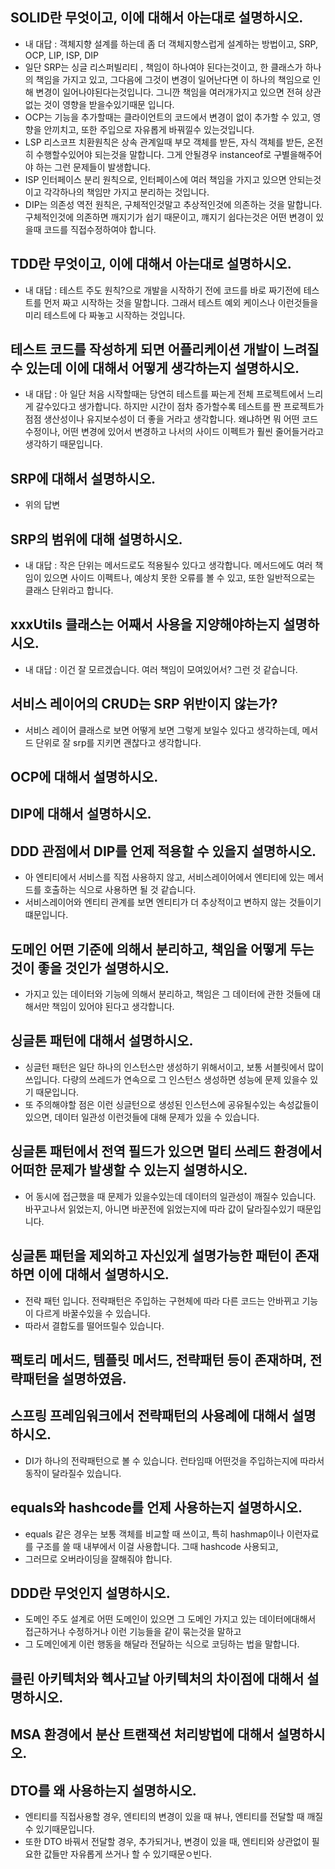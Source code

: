 ## SOLID란 무엇이고, 이에 대해서 아는대로 설명하시오.
* 내 대답 : 객체지향 설계를 하는데 좀 더 객체지향스럽게 설계하는 방법이고, SRP, OCP, LIP, ISP, DIP 
* 일단 SRP는 싱글 리스퍼빌리티 , 책임이 하나여야 된다는것이고, 한 클래스가 하나의 책임을 가지고 있고, 그다음에 그것이 변경이 일어난다면 이 하나의 책임으로 인해 변경이 일어나야된다는것입니다. 그니깐 책임을 여러개가지고 있으면 전혀 상관없는 것이 영향을 받을수있기때문 입니다.
* OCP는 기능을 추가할때는 클라이언트의 코드에서 변경이 없이 추가할 수 있고, 영향을 안끼치고, 또한 주입으로 자유롭게 바꿔낄수 있는것입니다.
* LSP 리스코프 치환원칙은 상속 관계일때 부모 객체를 받든, 자식 객체를 받든, 온전히 수행할수있어야 되는것을 말합니다. 그게 안될경우 instanceof로 구별을해주어야 하는 그런 문제들이 발생합니다.
* ISP 인터페이스 분리 원칙으로, 인터페이스에 여러 책임을 가지고 있으면 안되는것이고 각각하나의 책임만 가지고 분리하는 것입니다.
* DIP는 의존성 역전 원칙은, 구체적인것말고 추상적인것에 의존하는 것을 말합니다. 구체적인것에 의존하면 깨지기가 쉽기 때문이고, 꺠지기 쉽다는것은 어떤 변경이 있을때 코드를 직접수정하여야 합니다.

## TDD란 무엇이고, 이에 대해서 아는대로 설명하시오.
* 내 대답 : 테스트 주도 원칙?으로 개발을 시작하기 전에 코드를 바로 짜기전에 테스트를 먼저 짜고 시작하는 것을 말합니다. 그래서 테스트 예외 케이스나 이런것들을 미리 테스트에 다 짜놓고 시작하는 것입니다.

## 테스트 코드를 작성하게 되면 어플리케이션 개발이 느려질 수 있는데 이에 대해서 어떻게 생각하는지 설명하시오. 
* 내 대답 : 아 일단 처음 시작할때는 당연히 테스트를 짜는게 전체 프로젝트에서 느리게 갈수있다고 생가합니다. 하지만 시간이 점차 증가할수록 테스트를 짠 프로젝트가 점점 생산성이나 유지보수성이 더 좋을 거라고 생각합니다. 왜냐하면 뭐 어떤 코드 수정이나, 어떤 변경에 있어서 변경하고 나서의 사이드 이펙트가 훨씬 줄어들거라고 생각하기 때문입니다.

## SRP에 대해서 설명하시오.
* 위의 답변

## SRP의 범위에 대해 설명하시오.
* 내 대답 : 작은 단위는 메서드로도 적용될수 있다고 생각합니다. 메서드에도 여러 책임이 있으면 사이드 이펙트나, 예상치 못한 오류를 볼 수 있고, 또한 일반적으로는 클래스 단위라고 합니다.

## xxxUtils 클래스는 어째서 사용을 지양해야하는지 설명하시오.
* 내 대답 : 이건 잘 모르겠습니다. 여러 책임이 모여있어서? 그런 것 같습니다.

## 서비스 레이어의 CRUD는 SRP 위반이지 않는가? 
* 서비스 레이어 클래스로 보면 어떻게 보면 그렇게 보일수 있다고 생각하는데, 메서드 단위로 잘 srp를 지키면 괜찮다고 생각합니다. 

## OCP에 대해서 설명하시오.


## DIP에 대해서 설명하시오.


## DDD 관점에서 DIP를 언제 적용할 수 있을지 설명하시오. 
* 아 엔티티에서 서비스를 직접 사용하지 않고, 서비스레이어에서 엔티티에 있는 메서드를 호출하는 식으로 사용하면 될 것 같습니다.
* 서비스레이어와 엔티티 관계를 보면 엔티티가 더 추상적이고 변하지 않는 것들이기 떄문입니다.

## 도메인 어떤 기준에 의해서 분리하고, 책임을 어떻게 두는 것이 좋을 것인가 설명하시오.
* 가지고 있는 데이터와 기능에 의해서 분리하고, 책임은 그 데이터에 관한 것들에 대해서만 책임이 있어야 된다고 생각합니다.

## 싱글톤 패턴에 대해서 설명하시오.
* 싱글턴 패턴은 일단 하나의 인스턴스만 생성하기 위해서이고, 보통 서블릿에서 많이 쓰입니다. 다량의 쓰레드가 연속으로 그 인스턴스 생성하면 성능에 문제 있을수 있기 때문입니다.
* 또 주의해야할 점은 이런 싱글턴으로 생성된 인스턴스에 공유될수있는 속성값들이 있으면, 데이터 일관성 이런것들에 대해 문제가 있을 수 있습니다.

## 싱글톤 패턴에서 전역 필드가 있으면 멀티 쓰레드 환경에서 어떠한 문제가 발생할 수 있는지 설명하시오.
* 어 동시에 접근했을 때 문제가 있을수있는데 데이터의 일관성이 깨질수 있습니다. 바꾸고나서 읽었는지, 아니면 바꾼전에 읽었는지에 따라 값이 달라질수있기 때문입니다.

## 싱글톤 패턴을 제외하고 자신있게 설명가능한 패턴이 존재하면 이에 대해서 설명하시오.
* 전략 패턴 입니다. 전략패턴은 주입하는 구현체에 따라 다른 코드는 안바뀌고 기능이 다르게 바꿀수있을 수 있습니다.
* 따라서 결합도를 떨어뜨릴수 있습니다.

## 팩토리 메서드, 템플릿 메서드, 전략패턴 등이 존재하며, 전략패턴을 설명하였음.


## 스프링 프레임워크에서 전략패턴의 사용례에 대해서 설명하시오.
* DI가 하나의 전략패턴으로 볼 수 있습니다. 런타임때 어떤것을 주입하는지에 따라서 동작이 달라질수 있습니다.

## equals와 hashcode를 언제 사용하는지 설명하시오. 
* equals 같은 경우는 보통 객체를 비교할 때 쓰이고, 특히 hashmap이나 이런자료를 구조를 쓸 때 내부에서 이걸 사용합니다. 그때 hashcode 사용되고,
* 그러므로 오버라이딩을 잘해줘야 합니다.

## DDD란 무엇인지 설명하시오. 
* 도메인 주도 설계로 어떤 도메인이 있으면 그 도메인 가지고 있는 데이터에대해서 접근하거나 수정하거나 이런 기능들을 같이 묶는것을 말하고
* 그 도메인에게 이런 행동을 해달라 전달하는 식으로 코딩하는 법을 말합니다.

## 클린 아키텍처와 헥사고날 아키텍처의 차이점에 대해서 설명하시오.


## MSA 환경에서 분산 트랜잭션 처리방법에 대해서 설명하시오. 


## DTO를 왜 사용하는지 설명하시오. 
* 엔티티를 직접사용할 경우, 엔티티의 변경이 있을 때 뷰나, 엔티티를 전달할 때 깨질수 있기때문입니다.
* 또한 DTO 바꿔서 전달할 경우, 추가되거나, 변경이 있을 때, 엔티티와 상관없이 필요한 값들만 자유롭게 쓰거나 할 수 있기때문ㅇ빈다.
